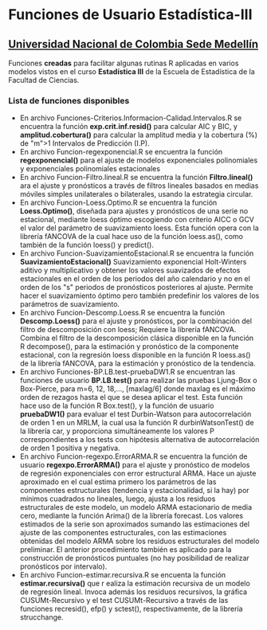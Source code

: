# Funciones de Usuario Estadística-III 
## [Universidad Nacional de Colombia Sede Medellín](https://medellin.unal.edu.co/)
Funciones **creadas** para facilitar algunas rutinas R aplicadas en varios modelos vistos en el curso **Estadística III** de la Escuela de Estadística de la Facultad de Ciencias.
### Lista de funciones disponibles
* En archivo Funciones-Criterios.Informacion-Calidad.Intervalos.R se encuentra la función **exp.crit.inf.resid()** para calcular AIC y BIC, y **amplitud.cobertura()** para calcular la amplitud media y la cobertura (%) de "m">1 Intervalos de Predicción (I.P).
* En archivo Funcion-regexponencial.R se encuentra la función **regexponencial()** para el ajuste de modelos exponenciales polinomiales y exponenciales polinomiales estacionales
* En archivo Funcion-Filtro.lineal.R se encuentra la función **Filtro.lineal()** ara el ajuste y pronósticos a través de filtros lineales basados en medias móviles simples unilaterales o bilaterales, usando la estrategia circular.
* En archivo Funcion-Loess.Optimo.R se encuentra la función **Loess.Optimo()**, diseñada para ajustes y pronósticos de una serie no estacional, mediante loess óptimo escogiendo con criterio AICC o GCV el valor del parámetro de suavizamiento loess. Esta función opera con la librería fANCOVA de la cual hace uso de la función loess.as(), como también de la función loess() y predict().
* En archivo Funcion-SuavizamientoEstacional.R se encuentra la función **SuavizamientoEstacional()** Suavizamiento exponencial Holt-Winters aditivo y multiplicativo y obtener los valores suavizados de efectos estacionales en el orden de los periodos del año calendario y no en el orden de los "s" periodos de pronósticos posteriores al ajuste. Permite hacer el suavizamiento óptimo pero también predefinir los valores de los parámetros de suavizamiento. 
* En archivo Funcion-Descomp.Loess.R se encuentra la función **Descomp.Loess()** para el ajuste y pronósticos, por la combinación del filtro de descomposición con loess; Requiere la librería fANCOVA. Combina el filtro de la descomposición clásica disponible en la función R decompose(), para la estimación y pronóstico de la componente estacional, con la  regresión loess disponible en la función R loess.as() de la librería fANCOVA, para la estimación y pronóstico de la tendencia. 
* En archivo Funciones-BP.LB.test-pruebaDW1.R se encuentran las funciones de usuario **BP.LB.test()** para realizar las pruebas Ljung-Box o Box-Pierce, para m=6, 12, 18,..., [maxlag/6] donde maxlag es el máximo orden de rezagos hasta el que se desea aplicar el test. Esta función hace uso de la función R Box.test(), y la función de usuario **pruebaDW1()** para evaluar el test Durbin-Watson para autocorrelación de orden 1 en un MRLM, la cual usa la función R durbinWatsonTest() de la librería car, y proporciona simultáneamente los valores P correspondientes a los tests con hipótesis alternativa de autocorrelación de orden 1 positiva y negativa.
* En archivo Funcion-regexpo.ErrorARMA.R se encuentra la función de usuario **regexpo.ErrorARMA()** para el ajuste y pronóstico de modelos de regresión exponenciales con error estructural ARMA. Hace un ajuste aproximado en el cual estima primero los parámetros de las componentes estructurales (tendencia y estacionalidad, si la hay) por mínimos cuadrados no lineales, luego, ajusta a los residuos estructurales de este modelo, un modelo ARMA estacionario de media cero, mediante la función Arima() de la librería forecast. Los valores estimados de la serie son aproximados sumando las estimaciones del ajuste de las componentes estructurales, con las estimaciones obtenidas del modelo ARMA sobre los residuos estructurales del modelo preliminar. El anterior procedimiento también es aplicado para la  construcción de pronósticos puntuales (no hay posibilidad de realizar pronósticos por intervalo). 
* En archivo Funcion-estimar.recursiva.R se encuenta la función **estimar.recursiva()** que r ealiza la estimación recursiva de un modelo de regresión lineal. Invoca además los residuos recursivos, la gráfica CUSUMt-Recursivo y el test CUSUMt-Recursivo a través de las funciones recresid(), efp() y sctest(), respectivamente, de la librería strucchange.
